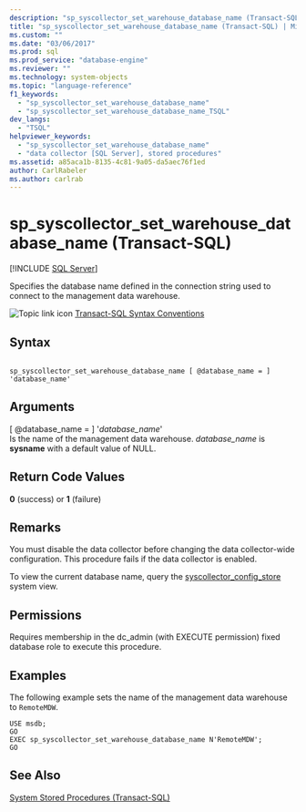 ```yaml
---
description: "sp_syscollector_set_warehouse_database_name (Transact-SQL)"
title: "sp_syscollector_set_warehouse_database_name (Transact-SQL) | Microsoft Docs"
ms.custom: ""
ms.date: "03/06/2017"
ms.prod: sql
ms.prod_service: "database-engine"
ms.reviewer: ""
ms.technology: system-objects
ms.topic: "language-reference"
f1_keywords: 
  - "sp_syscollector_set_warehouse_database_name"
  - "sp_syscollector_set_warehouse_database_name_TSQL"
dev_langs: 
  - "TSQL"
helpviewer_keywords: 
  - "sp_syscollector_set_warehouse_database_name"
  - "data collector [SQL Server], stored procedures"
ms.assetid: a85aca1b-8135-4c81-9a05-da5aec76f1ed
author: CarlRabeler
ms.author: carlrab
---
```

# sp_syscollector_set_warehouse_database_name (Transact-SQL)
[!INCLUDE [SQL Server](../../includes/applies-to-version/sqlserver.md)]

  Specifies the database name defined in the connection string used to connect to the management data warehouse.  
  
 ![Topic link icon](../../database-engine/configure-windows/media/topic-link.gif "Topic link icon") [Transact-SQL Syntax Conventions](../../t-sql/language-elements/transact-sql-syntax-conventions-transact-sql.md)  
  
## Syntax  
  
```  
  
sp_syscollector_set_warehouse_database_name [ @database_name = ] 'database_name'  
```  
  
## Arguments  
 [ @database_name = ] '*database_name*'  
 Is the name of the management data warehouse. *database_name* is **sysname** with a default value of NULL.  
  
## Return Code Values  
 **0** (success) or **1** (failure)  
  
## Remarks  
 You must disable the data collector before changing the data collector-wide configuration. This procedure fails if the data collector is enabled.  
  
 To view the current database name, query the [syscollector_config_store](../../relational-databases/system-catalog-views/syscollector-config-store-transact-sql.md) system view.  
  
## Permissions  
 Requires membership in the dc_admin (with EXECUTE permission) fixed database role to execute this procedure.  
  
## Examples  
 The following example sets the name of the management data warehouse to `RemoteMDW`.  
  
```  
USE msdb;  
GO  
EXEC sp_syscollector_set_warehouse_database_name N'RemoteMDW';  
GO  
```  
  
## See Also  
 [System Stored Procedures &#40;Transact-SQL&#41;](../../relational-databases/system-stored-procedures/system-stored-procedures-transact-sql.md)  
  
  
